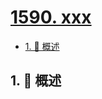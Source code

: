 # [1590. xxx](https://github.com/Tdahuyou/TNotes.leetcode/tree/main/notes/1590.%20xxx)

<!-- region:toc -->

- [1. 📝 概述](#1--概述)

<!-- endregion:toc -->

## 1. 📝 概述
